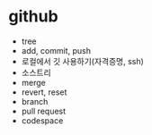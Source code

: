 # github

- tree
- add, commit, push
- 로컬에서 깃 사용하기(자격증명, ssh)
- 소스트리
- merge
- revert, reset
- branch
- pull request
- codespace